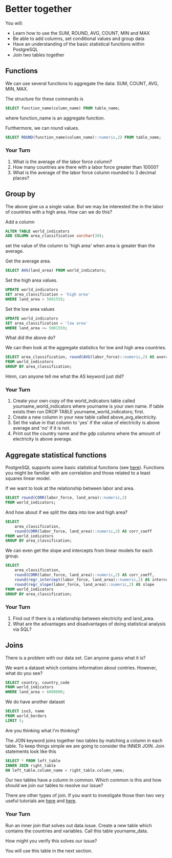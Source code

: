# Better together

You will:

* Learn how to use the SUM, ROUND, AVG, COUNT, MIN and MAX
* Be able to add columns, set conditional values and group data
* Have an understanding of the basic statistical functions within PostgreSQL
* Join two tables together

## Functions

We can use several functions to aggregate the data: SUM, COUNT, AVG, MIN, MAX.

The structure for these commands is

```sql
SELECT function_name(column_name) FROM table_name;
```

where function_name is an aggregate function.

Furthermore, we can round values.

```sql
SELECT ROUND(function_name(column_name)::numeric,2) FROM table_name;
```

### Your Turn

1. What is the average of the labor force column?
2. How many countries are there with a labor force greater than 10000?
3. What is the average of the labor force column rounded to 3 decimal places?

## Group by

The above give us a single value. But we may be interested the in the labor of countries with a high area. How can we do this?

Add a column

```sql
ALTER TABLE world_indicators
ADD COLUMN area_classification varchar(30);
```

set the value of the column to 'high area' when area is greater than the average.

Get the average area.

```sql
SELECT AVG(land_area) FROM world_indicators;
```

Set the high area values.

```sql
UPDATE world_indicators 
SET area_classification = 'high area'
WHERE land_area > 5001559;
```
Set the low area values

```sql
UPDATE world_indicators 
SET area_classification = 'low area'
WHERE land_area <= 5001559;
```

What did the above do?

We can then look at the aggregate statistics for low and high area countries.

```sql
SELECT area_classification, round(AVG(labor_force)::numeric,2) AS average_labor
FROM world_indicators
GROUP BY area_classification;
```

Hmm, can anyone tell me what the AS keyword just did?

### Your Turn

1. Create your own copy of the world_indicators table called yourname_world_indicators where yourname is your own name. If table exists then run DROP TABLE yourname_world_indicators; first.
2. Create a new column in your new table called above_avg_electricity.
3. Set the value in that column to 'yes' if the value of electricity is above average and 'no' if it is not.
4. Print out the country name and the gdp columns where the amount of electricity is above average.

## Aggregate statistical functions

PostgreSQL supports some basic statistical functions (see [here](https://www.postgresql.org/docs/9.5/functions-aggregate.html)). Functions you might be familiar with are correlation and those related to a least squares linear model.

If we want to look at the relationship between labor and area.

```sql
SELECT round(CORR(labor_force, land_area)::numeric,2)
FROM world_indicators;
```

And how about if we split the data into low and high area?

```sql
SELECT 
    area_classification, 
    round(CORR(labor_force, land_area)::numeric,2) AS corr_coeff
FROM world_indicators
GROUP BY area_classification;
```

We can even get the slope and intercepts from linear models for each group.

```sql
SELECT 
    area_classification, 
    round(CORR(labor_force, land_area)::numeric,2) AS corr_coeff, 
    round(regr_intercept(labor_force, land_area)::numeric,2) AS intercept, 
    round(regr_slope(labor_force, land_area)::numeric,2) AS slope
FROM world_indicators
GROUP BY area_classification;
```

### Your Turn

1. Find out if there is a relationship between electricity and land_area.
2. What are the advantages and disadvantages of doing statistical analysis via SQL?

## Joins

There is a problem with our data set. Can anyone guess what it is?

We want a dataset which contains information about contries. However, what do you see?

```sql
SELECT country, country_code
FROM world_indicators
WHERE land_area > 6000000;
```

We do have another dataset

```sql
SELECT iso3, name
FROM world_borders
LIMIT 5;
```

Are you thinking what I'm thinking?

The JOIN keyword joins together two tables by matching a column in each table.  To keep things simple we are going to consider the INNER JOIN. Join statements look like this

```sql
SELECT * FROM left_table
INNER JOIN right_table
ON left_table.column_name = right_table.column_name;
```

Our two tables have a column in common. Which common is this and how should we join our tables to resolve our issue?

There are other types of join. If you want to investigate those then two very useful tutorials are [here](http://www.postgresqltutorial.com/postgresql-joins/) and [here](https://www.tutorialspoint.com/postgresql/postgresql_using_joins.htm).

### Your Turn

Run an inner join that solves out data issue. Create a new table which contains the countries and variables. Call this table yourname_data.

How might you verify this solves our issue?

You will use this table in the next section.